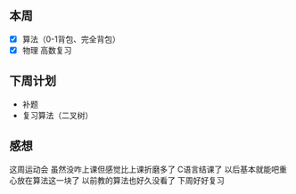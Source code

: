 ﻿## 本周

 - [x] 算法（0-1背包、完全背包）
 - [x] 物理 高数复习

## 下周计划

- 补题
- 复习算法（二叉树）

## 感想
这周运动会 虽然没咋上课但感觉比上课折磨多了 C语言结课了 以后基本就能吧重心放在算法这一块了 以前教的算法也好久没看了 下周好好复习


